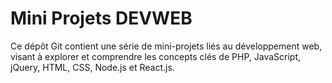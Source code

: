 # Mini Projets DEVWEB
Ce dépôt Git contient une série de mini-projets liés au développement web, visant à explorer et comprendre les concepts clés de PHP, JavaScript, jQuery, HTML, CSS, Node.js et React.js.
